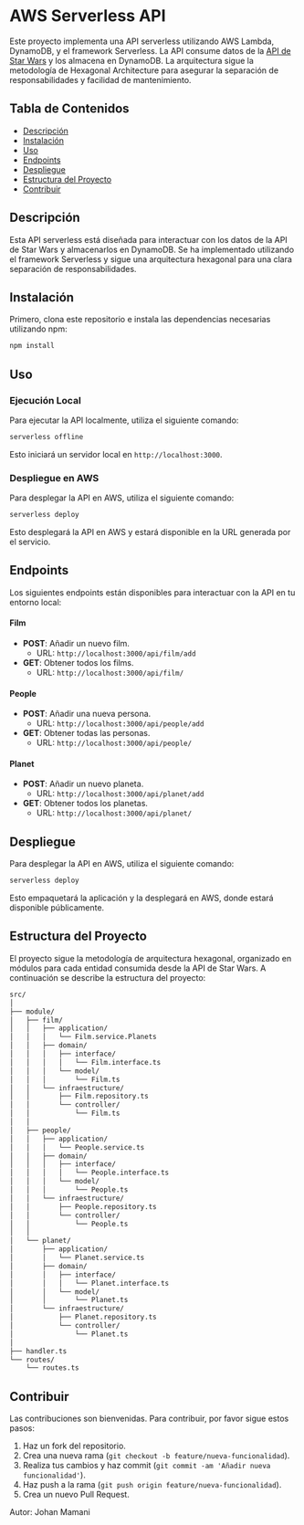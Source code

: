 # AWS Serverless API

Este proyecto implementa una API serverless utilizando AWS Lambda, DynamoDB, y el framework Serverless. La API consume datos de la [API de Star Wars](https://swapi.py4e.com/documentation) y los almacena en DynamoDB. La arquitectura sigue la metodología de Hexagonal Architecture para asegurar la separación de responsabilidades y facilidad de mantenimiento.

## Tabla de Contenidos

- [Descripción](#descripción)
- [Instalación](#instalación)
- [Uso](#uso)
- [Endpoints](#endpoints)
- [Despliegue](#despliegue)
- [Estructura del Proyecto](#estructura-del-proyecto)
- [Contribuir](#contribuir)

## Descripción

Esta API serverless está diseñada para interactuar con los datos de la API de Star Wars y almacenarlos en DynamoDB. Se ha implementado utilizando el framework Serverless y sigue una arquitectura hexagonal para una clara separación de responsabilidades.

## Instalación

Primero, clona este repositorio e instala las dependencias necesarias utilizando npm:

```bash
npm install
```

## Uso

### Ejecución Local

Para ejecutar la API localmente, utiliza el siguiente comando:

```bash
serverless offline
```

Esto iniciará un servidor local en `http://localhost:3000`.

### Despliegue en AWS

Para desplegar la API en AWS, utiliza el siguiente comando:

```bash
serverless deploy
```

Esto desplegará la API en AWS y estará disponible en la URL generada por el servicio.

## Endpoints

Los siguientes endpoints están disponibles para interactuar con la API en tu entorno local:

#### Film

- **POST**: Añadir un nuevo film.
  - URL: `http://localhost:3000/api/film/add`
- **GET**: Obtener todos los films.
  - URL: `http://localhost:3000/api/film/`

#### People

- **POST**: Añadir una nueva persona.
  - URL: `http://localhost:3000/api/people/add`
- **GET**: Obtener todas las personas.
  - URL: `http://localhost:3000/api/people/`

#### Planet

- **POST**: Añadir un nuevo planeta.
  - URL: `http://localhost:3000/api/planet/add`
- **GET**: Obtener todos los planetas.
  - URL: `http://localhost:3000/api/planet/`

## Despliegue

Para desplegar la API en AWS, utiliza el siguiente comando:

```bash
serverless deploy
```

Esto empaquetará la aplicación y la desplegará en AWS, donde estará disponible públicamente.

## Estructura del Proyecto

El proyecto sigue la metodología de arquitectura hexagonal, organizado en módulos para cada entidad consumida desde la API de Star Wars. A continuación se describe la estructura del proyecto:

```bash
src/
│
├── module/
│   ├── film/
│   │   ├── application/
│   │   │   └── Film.service.Planets
│   │   ├── domain/
│   │   │   ├── interface/
│   │   │   │   └── Film.interface.ts
│   │   │   └── model/
│   │   │       └── Film.ts
│   │   └── infraestructure/
│   │       ├── Film.repository.ts
│   │       └── controller/
│   │           └── Film.ts
│   │
│   ├── people/
│   │   ├── application/
│   │   │   └── People.service.ts
│   │   ├── domain/
│   │   │   ├── interface/
│   │   │   │   └── People.interface.ts
│   │   │   └── model/
│   │   │       └── People.ts
│   │   └── infraestructure/
│   │       ├── People.repository.ts
│   │       └── controller/
│   │           └── People.ts
│   │
│   └── planet/
│       ├── application/
│       │   └── Planet.service.ts
│       ├── domain/
│       │   ├── interface/
│       │   │   └── Planet.interface.ts
│       │   └── model/
│       │       └── Planet.ts
│       └── infraestructure/
│           ├── Planet.repository.ts
│           └── controller/
│               └── Planet.ts
│
├── handler.ts
└── routes/
    └── routes.ts
```

## Contribuir

Las contribuciones son bienvenidas. Para contribuir, por favor sigue estos pasos:

1. Haz un fork del repositorio.
2. Crea una nueva rama (`git checkout -b feature/nueva-funcionalidad`).
3. Realiza tus cambios y haz commit (`git commit -am 'Añadir nueva funcionalidad'`).
4. Haz push a la rama (`git push origin feature/nueva-funcionalidad`).
5. Crea un nuevo Pull Request.

Autor: Johan Mamani
